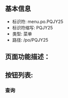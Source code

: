 
## 基本信息

- 标识符: menu.po.PQJY25
- 标识符缩写: PQJY25
- 类型: 菜单
- 路径: /po/PQJY25

## 页面功能描述：





## 按钮列表:


### 查询


